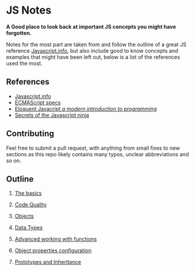 # JS Notes
**A Good place to look back at important JS concepts you might have forgotten.**

Notes for the most part are taken from and follow the outline of a great JS reference [Javascript.info](https://javascript.info/), but also include good to know concepts and examples that might have been left out, below is a list of the references used the most.

## References
 - [Javascript.info](https://javascript.info/)
 - [ECMAScript specs](https://tc39.es/ecma262/multipage/)
 - [Eloquent Javacript *a modern introduction to programming*](https://eloquentjavascript.net/)
 - [Secrets of the Javascript ninja](https://www.manning.com/books/secrets-of-the-javascript-ninja-second-edition)

## Contributing
Feel free to submit a pull request, with anything from small fixes to new sections as this repo likely contains many typos, unclear abbreviations and so on.

## Outline
1. [The basics](The%20Basics.md)

2. [Code Quality](Code%20Quality.md)

3. [Objects](Objects.md)

4. [Data Types](Data%20Types.md)

5. [Advanced working with functions](Advanced%20working%20with%20functions.md)

6. [Object properties configuration](Object%20properties%20configuration.md)

7. [Prototypes and Inheritance](Prototypes%20and%20Inheritance.md)

